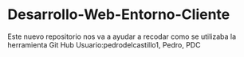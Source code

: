 # Desarrollo-Web-Entorno-Cliente
Este nuevo repositorio nos va a ayudar a recodar como se utilizaba la herramienta Git Hub
Usuario:pedrodelcastillo1, Pedro, PDC
